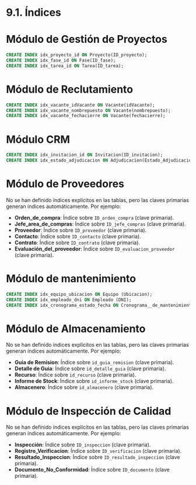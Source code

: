 # 9.1. Índices

# Módulo de Gestión de Proyectos

```sql
CREATE INDEX idx_proyecto_id ON Proyecto(ID_proyecto);
CREATE INDEX idx_fase_id ON Fase(ID_fase);
CREATE INDEX idx_tarea_id ON Tarea(ID_tarea);
```


# Módulo de Reclutamiento
```sql
CREATE INDEX idx_vacante_idVacante ON Vacante(idVacante);
CREATE INDEX idx_vacante_nombrepuesto ON Vacante(nombrepuesto);
CREATE INDEX idx_vacante_fechacierre ON Vacante(fechacierre);
```
# Módulo CRM

```sql
CREATE INDEX idx_invitacion_id ON Invitacion(ID_invitacion);
CREATE INDEX idx_estado_adjudicacion ON Adjudicacion(Estado_Adjudicacion);
```

# Módulo de Proveedores

No se han definido índices explícitos en las tablas, pero las claves primarias generan índices automáticamente. Por ejemplo:
- **Orden_de_compra**: Índice sobre `ID_orden_compra` (clave primaria).
- **Jefe_area_de_compras**: Índice sobre `ID_jefe_compras` (clave primaria).
- **Proveedor**: Índice sobre `ID_proveedor` (clave primaria).
- **Contacto**: Índice sobre `ID_contacto` (clave primaria).
- **Contrato**: Índice sobre `ID_contrato` (clave primaria).
- **Evaluación_del_proveedor**: Índice sobre `ID_evaluacion_proveedor` (clave primaria).


# Módulo de mantenimiento

```sql
CREATE INDEX idx_equipo_ubicacion ON Equipo (Ubicacion);
CREATE INDEX idx_empleado_dni ON Empleado (DNI);
CREATE INDEX idx_cronograma_estado_fecha ON Cronograma__de_mantenimiento (Estado, Fecha_inicio);
```

# Módulo de Almacenamiento

No se han definido índices explícitos en las tablas, pero las claves primarias generan índices automáticamente. Por ejemplo:
- **Guia de Remision**: Índice sobre `id_guia_remision` (clave primaria).
- **Detalle de Guia**: Índice sobre `id_detalle_guia` (clave primaria).
- **Recurso**: Índice sobre `id_recurso` (clave primaria).
- **Informe de Stock**: Índice sobre `id_informe_stock` (clave primaria).
- **Almacenero**: Índice sobre `id_almacenero` (clave primaria).

# Módulo de Inspección de Calidad
No se han definido índices explícitos en las tablas, pero las claves primarias generan índices automáticamente. Por ejemplo:

- **Inspección**: Índice sobre `ID_inspeccion` (clave primaria).
- **Registro_Verificacion**: Índice sobre `ID_verificacion` (clave primaria).
- **Resultado_Inspeccion**: Índice sobre `ID_resultado_inspeccion` (clave primaria).
- **Documento_No_Conformidad**: Índice sobre `ID_documento` (clave primaria).





